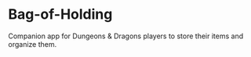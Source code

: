 # Bag-of-Holding
Companion app for Dungeons &amp; Dragons players to store their items and organize them.
